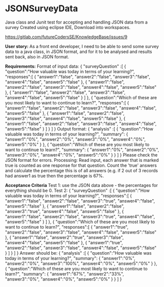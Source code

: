 # JSONSurveyData
Java class and Junit test for accepting and handling JSON data from a survey
Created using eclipse IDE, Download into workspaces.

https://gitlab.com/futureCodersSE/KnowledgeBase/issues/9

**User story:**
As a front end developer, I need to be able to send some survey data to a java class, in JSON format, and for it to be analysed and results sent back, also in JSON format.

**Requirements:**
Format of input data:
{ "surveyQuestion" :[ { "question":"How valuable was today in terms of your learning?", "responses":[ { "answer1":"false", "answer2":"false", "answer3":"false", "answer4":"false", "answer5":"false" }, { "answer1":"false", "answer2":"false", "answer3":"false", "answer4":"false", "answer5":"false" }, { "answer1":"false", "answer2":"false", "answer3":"false", "answer4":"false", "answer5":"false" } ] }, { "question":"Which of these are you most likely to want to continue to learn?", "responses":[ { "answer1":"false", "answer2":"false", "answer3":"false", "answer4":"false", "answer5":"false" }, { "answer1":"false", "answer2":"false", "answer3":"false", "answer4":"false", "answer5":"false" }, { "answer1":"false", "answer2":"false", "answer3":"false", "answer4":"false", "answer5":"false" } ] } ] }
Output format: { "analysis" :[ { "question":"How valuable was today in terms of your learning?", "summary": { "answer1":"0%", "answer2":"0%", "answer3":"0%", "answer4":"0%", "answer5":"0%" } }, { "question":"Which of these are you most likely to want to continue to learn?", "summary": { "answer1":"0%", "answer2":"0%", "answer3":"0%", "answer4":"0%", "answer5":"0%" } } ] }
Please check the JSON format for errors.
Processing: Read input, each answer that is marked true is counted as one response for that question. Count the 'true' answers and calculate the percentage this is of all answers (e.g. if 2 out of 3 records had answer1 as true then the percentage is 67%. 

**Acceptance Criteria**
Test 1: use the JSON data above - the percentages for everything should be 0.
Test 2: 
{
"surveyQuestion" :[
{ "question":"How valuable was today in terms of your learning?", "responses":[ { "answer1":"false", "answer2":"false", "answer3":"true", "answer4":"false", "answer5":"false" }, { "answer1":"false", "answer2":"false", "answer3":"true", "answer4":"false", "answer5":"false" }, { "answer1":"false", "answer2":"false", "answer3":"true", "answer4":"false", "answer5":"false" } ] }, { "question":"Which of these are you most likely to want to continue to learn?", "responses":[ { "answer1":"true", "answer2":"false", "answer3":"false", "answer4":"false", "answer5":"false" }, { "answer1":"false", "answer2":"true", "answer3":"false", "answer4":"false", "answer5":"false" }, { "answer1":"true", "answer2":"false", "answer3":"false", "answer4":"false", "answer5":"false" } ] } ] } 
Answer should be: { "analysis" :[ { "question":"How valuable was today in terms of your learning?", "summary": { "answer1":"0%", "answer2":"0%", "answer3":"100%", "answer4":"0%", "answer5":"0%" } }, { "question":"Which of these are you most likely to want to continue to learn?", "summary": { "answer1":"67%", "answer2":"33%", "answer3":"0%", "answer4":"0%", "answer5":"0%" } } ] }
